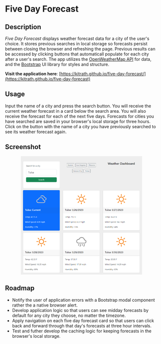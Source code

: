 # Five Day Forecast

## Description
*Five Day Forecast* displays weather forecast data for a city of the user's choice.  It stores previous searches in local storage so forecasts persist between closing the browser and refreshing the page.  Previous results can be accessed by clicking buttons that automaticall populate for each city after a user's search.  The app utilizes the [OpenWeatherMap API](https://openweathermap.org/api) for data, and the [Bootstrap](https://getbootstrap.com/) UI library for styles and structure.

**Visit the application here**: [https://kitrath.github.io/five-day-forecast/](https://kitrath.github.io/five-day-forecast)

## Usage
Input the name of a city and press the search button.  You will receive the current weather forecast in a card below the search area. You will also receive the forecast for each of the next five days.  Forecasts for cities you have searched are saved in your browser's local storage for three hours. Click on the button with the name of a city you have previously searched to see its weather forecast again.

## Screenshot
<p align="center"><img src="./screen.png" width="400px" /></p>

## Roadmap
- Notify the user of application errors with a Bootstrap modal component rather the a native browser alert.
- Develop application logic so that users can see midday forecasts by default for any city they choose, no matter the timezone.
- Apply navigation on each five day forecast card so that users can click back and forward through that day's forecasts at three hour intervals.
- Test and futher develop the caching logic for keeping forecasts in the browser's local storage.

